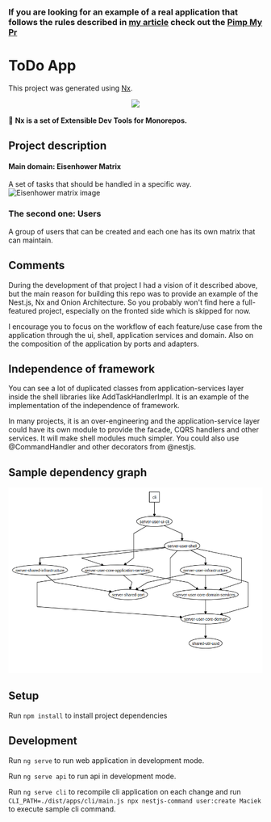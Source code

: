 ### If you are looking for an example of a real application that follows the rules described in [my article](https://medium.com/@maciejsikorski/onion-architecture-with-nest-js-and-nx-d9b5c7126b37) check out the [Pimp My Pr](https://github.com/valueadd-poland/pimp-my-pr)
# ToDo App

This project was generated using [Nx](https://nx.dev).

<p align="center"><img src="https://raw.githubusercontent.com/nrwl/nx/master/nx-logo.png" width="450"></p>

🔎 **Nx is a set of Extensible Dev Tools for Monorepos.**

## Project description

#### Main domain: Eisenhower Matrix

A set of tasks that should be handled in a specific way.
![Eisenhower matrix image](https://todays200.files.wordpress.com/2019/10/eisenhower-matrix-complete.png?w=1024)

### The second one: Users

A group of users that can be created and each one has its own matrix that can maintain.

## Comments

During the development of that project I had a vision of it described above,
but the main reason for building this repo was to provide an example of the Nest.js, Nx and Onion Architecture.
So you probably won't find here a full-featured project, especially on the fronted side which is skipped for now.

I encourage you to focus on the workflow of each feature/use case from the application through the ui, shell, application services and domain.
Also on the composition of the application by ports and adapters.

## Independence of framework

You can see a lot of duplicated classes from application-services layer inside the shell libraries like AddTaskHandlerImpl.
It is an example of the implementation of the independence of framework.

In many projects, it is an over-engineering and the application-service layer could have its own module to provide the facade, CQRS handlers and other services. It will make shell modules much simpler.
You could also use @CommandHandler and other decorators from @nestjs.

## Sample dependency graph

![Dependency graph](docs/images/dep-graph.png)

## Setup

Run `npm install` to install project dependencies

## Development

Run `ng serve` to run web application in development mode.

Run `ng serve api` to run api in development mode.

Run `ng serve cli` to recompile cli application on each change
and run `CLI_PATH=./dist/apps/cli/main.js npx nestjs-command user:create Maciek` to execute sample cli command.
